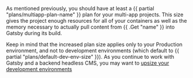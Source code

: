 As mentioned previously, you should have at least a {{ partial "plans/multiapp-plan-name" }} plan for your multi-app projects.
This size gives the project enough resources for all of your containers
as well as the memory necessary to actually pull content from {{ .Get "name" }} into Gatsby during its build.

Keep in mind that the increased plan size applies only to your Production environment,
and not to development environments (which default to {{ partial "plans/default-dev-env-size" }}).
As you continue to work with Gatsby and a backend headless CMS,
you may want to [upsize your development environments](/administration/pricing.html#development)
